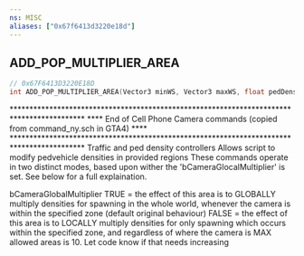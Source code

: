```yaml
---
ns: MISC
aliases: ["0x67f6413d3220e18d"]
---
```

## ADD_POP_MULTIPLIER_AREA

```c
// 0x67F6413D3220E18D
int ADD_POP_MULTIPLIER_AREA(Vector3 minWS, Vector3 maxWS, float pedDensity, float trafficDensity, bool localOnly, bool CameraGlobalMultiplier);
```

****************************************************************************************** **** End of Cell Phone Camera commands (copied from command_ny.sch in GTA4) **** ****************************************************************************************** Traffic and ped density controllers Allows script to modify pedvehicle densities in provided regions These commands operate in two distinct modes, based upon wither the 'bCameraGlocalMultiplier' is set. See below for a full explaination.

bCameraGlobalMultiplier TRUE = the effect of this area is to GLOBALLY multiply densities for spawning in the whole world, whenever the camera is within the specified zone (default original behaviour) FALSE = the effect of this area is to LOCALLY multiply densities for only spawning which occurs within the specified zone, and regardless of where the camera is MAX allowed areas is 10. Let code know if that needs increasing

